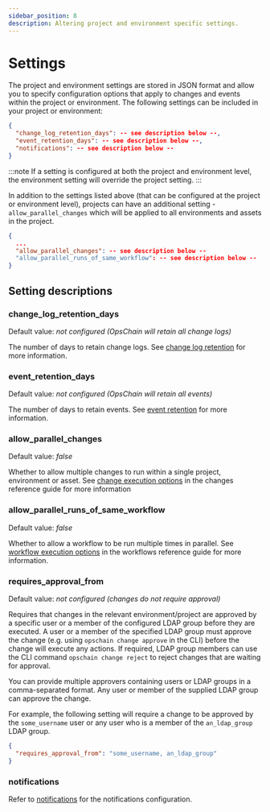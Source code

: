 ```yaml
---
sidebar_position: 8
description: Altering project and environment specific settings.
---
```


# Settings

The project and environment settings are stored in JSON format and allow you to specify configuration options that apply to changes and events within the project or environment. The following settings can be included in your project or environment:

```json
{
  "change_log_retention_days": -- see description below --,
  "event_retention_days": -- see description below --,
  "notifications": -- see description below --
}
```

:::note
If a setting is configured at both the project and environment level, the environment setting will override the project setting.
:::

In addition to the settings listed above (that can be configured at the project or environment level), projects can have an additional setting - `allow_parallel_changes` which will be applied to all environments and assets in the project.

```json
{
  ...
  "allow_parallel_changes": -- see description below --
  "allow_parallel_runs_of_same_workflow": -- see description below --
}
```

## Setting descriptions

### change_log_retention_days

Default value: _not configured (OpsChain will retain all change logs)_

The number of days to retain change logs. See [change log retention](/operations/maintenance/data-retention.md#change-log-retention) for more information.

### event_retention_days

Default value: _not configured (OpsChain will retain all events)_

The number of days to retain events. See [event retention](/operations/maintenance/data-retention.md#event-retention) for more information.

### allow_parallel_changes

Default value: _false_

Whether to allow multiple changes to run within a single project, environment or asset. See [change execution options](/reference/concepts/changes.md#change-execution-options) in the changes reference guide for more information

### allow_parallel_runs_of_same_workflow

Default value: _false_

Whether to allow a workflow to be run multiple times in parallel. See [workflow execution options](/reference/concepts/workflows.md#workflow-execution-options) in the workflows reference guide for more information.

### requires_approval_from

Default value: _not configured (changes do not require approval)_

Requires that changes in the relevant environment/project are approved by a specific user or a member of the configured LDAP group before they are executed. A user or a member of the specified LDAP group must approve the change (e.g. using `opschain change approve` in the CLI) before the change will execute any actions. If required, LDAP group members can use the CLI command `opschain change reject` to reject changes that are waiting for approval.

You can provide multiple approvers containing users or LDAP groups in a comma-separated format. Any user or member of the supplied LDAP group can approve the change.

For example, the following setting will require a change to be approved by the `some_username` user or any user who is a member of the `an_ldap_group` LDAP group.

```json
{
  "requires_approval_from": "some_username, an_ldap_group"
}
```

### notifications

Refer to [notifications](/operations/notifications.md) for the notifications configuration.
